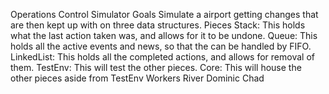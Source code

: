 Operations Control Simulator
  Goals
    Simulate a airport getting changes that are then kept up with on three data structures.
  Pieces
    Stack: This holds what the last action taken was, and allows for it to be undone.
    Queue: This holds all the active events and news, so that the can be handled by FIFO.
    LinkedList: This holds all the completed actions, and allows for removal of them.
    TestEnv: This will test the other pieces.
    Core: This will house the other pieces aside from TestEnv
  Workers
    River
    Dominic
    Chad

